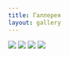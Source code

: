```yaml
---
title: Галлерея
layout: gallery
---
```


![](http://foundation.zurb.com/docs/img/demos/demo1.jpg)
![](http://foundation.zurb.com/docs/img/demos/demo2.jpg)
![](http://foundation.zurb.com/docs/img/demos/demo3.jpg)
![](http://foundation.zurb.com/docs/img/demos/demo4.jpg)
